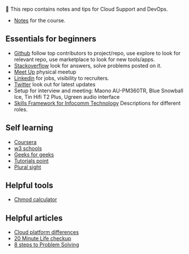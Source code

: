 
:blue_book: This repo contains notes and tips for Cloud Support and DevOps. 

- [Notes](https://github.com/ailinkhoo/notes/tree/main/notes) for the course.

## Essentials for beginners 

- [Github](https://github.com/) follow top contributors to project/repo, use explore to look for relevant repo, use marketplace to look for new tools/apps.  
- [Stackoverflow](https://stackoverflow.com/) look for answers, solve problems posted on it. 
- [Meet Up](https://www.meetup.com/topics/software-engineering) physical meetup
- [Linkedin](https://www.linkedin.com) for jobs, visibility to recruiters.
- [Twitter](https://twitter.com/) look out for latest updates
- Setup for interview and meeting: Maono AU-PM360TR, Blue Snowball Ice, Tin Hifi T2 Plus, Ugreen audio interface
- [Skills Framework for Infocomm Technology](https://www.imda.gov.sg/cwp/assets/imtalent/skills-framework-for-ict/index.html) Descriptions for different roles.

## Self learning 

- [Coursera](https://www.coursera.org/) 
- [w3 schools](https://www.w3schools.com)
- [Geeks for geeks](https://www.geeksforgeeks.org)
- [Tutorials point](http://tutorialspoint.com)
- [Plural sight](https://www.pluralsight.com)

## Helpful tools

- [Chmod calculator](https://chmod-calculator.com/)

## Helpful articles

- [Cloud platform differences](https://docs.microsoft.com/en-us/azure/architecture/aws-professional/services)
- [20 Minute Life checkup](https://mindfulambition.net/20-minute-life-checkup/)
- [8 steps to Problem Solving](https://medium.com/@IliyanaStareva/8-step-framework-to-problem-solving-from-mckinsey-506823257b48)



